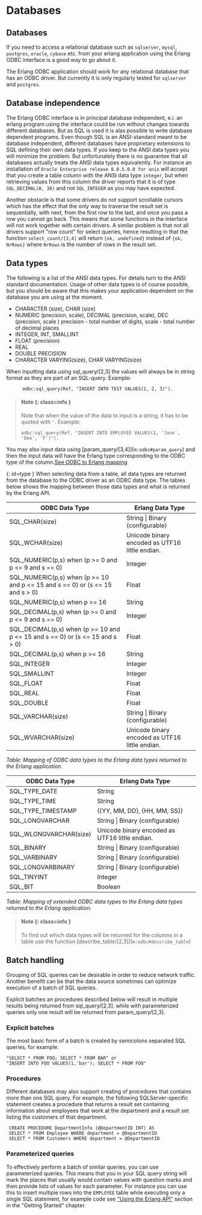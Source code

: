 # Databases

## Databases

If you need to access a relational database such as `sqlserver`, `mysql`, `postgres`, `oracle`, `cybase` etc. from your erlang application using the Erlang ODBC interface is a good way to go about it.



The Erlang ODBC application should work for any relational database that has an ODBC driver. But currently it is only regularly tested for `sqlserver` and `postgres`.

## Database independence

The Erlang ODBC interface is in principal database independent, e.i. an erlang program using the interface could be run without changes towards different databases. But as SQL is used it is alas possible to write database dependent programs. Even though SQL is an ANSI-standard meant to be database independent, different databases have proprietary extensions to SQL defining their own data types. If you keep to the ANSI data types you will minimize the problem. But unfortunately there is no guarantee that all databases actually treats the ANSI data types equivalently. For instance an installation of `Oracle Enterprise release 8.0.5.0.0 for unix` will accept that you create a table column with the ANSI data type `integer`, but when retrieving values from this column the driver reports that it is of type `SQL_DECIMAL(0, 38)` and not `SQL_INTEGER` as you may have expected.

Another obstacle is that some drivers do not support scrollable cursors which has the effect that the only way to traverse the result set is sequentially, with next, from the first row to the last, and once you pass a row you cannot go back. This means that some functions in the interface will not work together with certain drivers. A similar problem is that not all drivers support "row count" for select queries, hence resulting in that the function `select_count/[3,4]` will return `{ok, undefined}` instead of `{ok, NrRows}` where `NrRows` is the number of rows in the result set.

## Data types

The following is a list of the ANSI data types. For details turn to the ANSI standard documentation. Usage of other data types is of course possible, but you should be aware that this makes your application dependent on the database you are using at the moment.

* CHARACTER (size), CHAR (size)
* NUMERIC (precision, scale), DECIMAL (precision, scale), DEC (precision, scale ) precision - total number of digits, scale - total number of decimal places
* INTEGER, INT, SMALLINT
* FLOAT (precision)
* REAL
* DOUBLE PRECISION
* CHARACTER VARYING(size), CHAR VARYING(size)

When inputting data using sql_query/\[2,3] the values will always be in string format as they are part of an SQL-query. Example:

```text
      odbc:sql_query(Ref, "INSERT INTO TEST VALUES(1, 2, 3)").
```

> #### Note {: class=info }
> Note that when the value of the data to input is a string, it has to be quoted with `'`. Example:
>
> ```text
> odbc:sql_query(Ref, "INSERT INTO EMPLOYEE VALUES(1, 'Jane', 'Doe', 'F')").
> ```

You may also input data using [param_query/\[3,4]](`m:odbc#param_query`) and then the input data will have the Erlang type corresponding to the ODBC type of the column.[See ODBC to Erlang mapping](databases.md#type)

[](){: id=type }
When selecting data from a table, all data types are returned from the database to the ODBC driver as an ODBC data type. The tables below shows the mapping between those data types and what is returned by the Erlang API.

| ODBC Data Type | Erlang Data Type |
|----------------|------------------|
| SQL_CHAR(size) | String \| Binary (configurable) |
| SQL_WCHAR(size) | Unicode binary encoded as UTF16 little endian. |
| SQL_NUMERIC(p,s) when (p >= 0 and p <= 9 and s == 0) | Integer |
| SQL_NUMERIC(p,s) when (p >= 10 and p <= 15 and s == 0) or (s <= 15 and s > 0) | Float |
| SQL_NUMERIC(p,s) when p >= 16 | String |
| SQL_DECIMAL(p,s) when (p >= 0 and p <= 9 and s == 0) | Integer |
| SQL_DECIMAL(p,s) when (p >= 10 and p <= 15 and s == 0) or (s <= 15 and s > 0) | Float |
| SQL_DECIMAL(p,s) when p >= 16 | String |
| SQL_INTEGER | Integer |
| SQL_SMALLINT | Integer |
| SQL_FLOAT | Float |
| SQL_REAL | Float |
| SQL_DOUBLE | Float |
| SQL_VARCHAR(size) | String \| Binary (configurable) |
| SQL_WVARCHAR(size) | Unicode binary encoded as UTF16 little endian. |


*Table: Mapping of ODBC data types to the Erlang data types returned to the Erlang application.*

| ODBC Data Type | Erlang Data Type |
|----------------|------------------|
| SQL_TYPE_DATE | String |
| SQL_TYPE_TIME | String |
| SQL_TYPE_TIMESTAMP | \{\{YY, MM, DD\}, \{HH, MM, SS\}\} |
| SQL_LONGVARCHAR | String \| Binary (configurable) |
| SQL_WLONGVARCHAR(size) | Unicode binary encoded as UTF16 little endian. |
| SQL_BINARY | String \| Binary (configurable) |
| SQL_VARBINARY | String \| Binary (configurable) |
| SQL_LONGVARBINARY | String \| Binary (configurable) |
| SQL_TINYINT | Integer |
| SQL_BIT | Boolean |


*Table: Mapping of extended ODBC data types to the Erlang data types returned to the Erlang application.*

> #### Note {: class=info }
> To find out which data types will be returned for the columns in a table use the function [describe_table/\[2,3]](`m:odbc#describe_table`)

## Batch handling

Grouping of SQL queries can be desirable in order to reduce network traffic. Another benefit can be that the data source sometimes can optimize execution of a batch of SQL queries.

Explicit batches an procedures described below will result in multiple results being returned from sql_query/\[2,3]. while with parameterized queries only one result will be returned from param_query/\[2,3].

### Explicit batches

The most basic form of a batch is created by semicolons separated SQL queries, for example:

```text
"SELECT * FROM FOO; SELECT * FROM BAR" or
"INSERT INTO FOO VALUES(1,'bar'); SELECT * FROM FOO"
```

### Procedures

Different databases may also support creating of procedures that contains more than one SQL query. For example, the following SQLServer-specific statement creates a procedure that returns a result set containing information about employees that work at the department and a result set listing the customers of that department.

```text
 CREATE PROCEDURE DepartmentInfo (@DepartmentID INT) AS
 SELECT * FROM Employee WHERE department = @DepartmentID
 SELECT * FROM Customers WHERE department = @DepartmentID
```

### Parameterized queries

To effectively perform a batch of similar queries, you can use parameterized queries. This means that you in your SQL query string will mark the places that usually would contain values with question marks and then provide lists of values for each parameter. For instance you can use this to insert multiple rows into the `EMPLOYEE` table while executing only a single SQL statement, for example code see ["Using the Erlang API"](getting_started.md#param_query) section in the "Getting Started" chapter.
